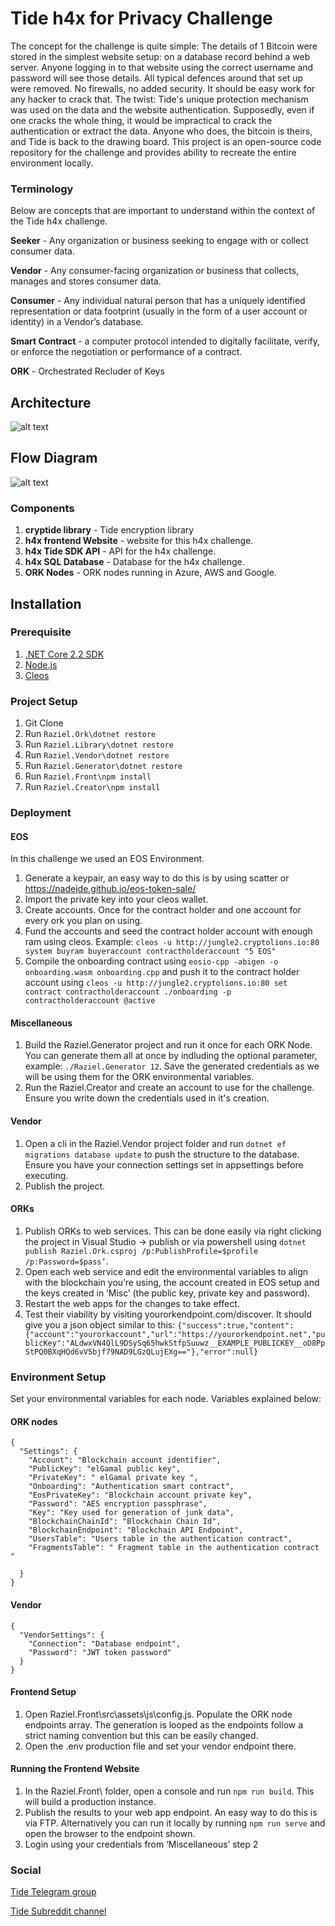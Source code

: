 # Tide h4x for Privacy Challenge

The concept for the challenge is quite simple: The details of 1 Bitcoin were stored in the simplest website setup: on a database record behind a web server. Anyone logging in to that website using the correct username and password will see those details. All typical defences around that set up were removed. No firewalls, no added security. It should be easy work for any hacker to crack that. The twist: Tide's unique protection mechanism was used on the data and the website authentication. Supposedly, even if one cracks the whole thing, it would be impractical to crack the authentication or extract the data. Anyone who does, the bitcoin is theirs, and Tide is back to the drawing board. This project is an open-source code repository for the challenge and provides ability to recreate the entire environment locally.

### Terminology

Below are concepts that are important to understand within the context of the Tide h4x challenge.

**Seeker** - Any organization or business seeking to engage with or collect consumer data.

**Vendor** - Any consumer-facing organization or business that collects, manages and stores consumer data.

**Consumer** - Any individual natural person that has a uniquely identified representation or data footprint (usually in the form of a user account or identity) in a Vendor’s database.

**Smart Contract** - a computer protocol intended to digitally facilitate, verify, or enforce the negotiation or performance of a contract.

**ORK** - Orchestrated Recluder of Keys

## Architecture

![alt text](https://github.com/tide-foundation/Tide-h4x-for-Privacy/blob/master/Tide%20h4x%20Architecture.png "Architecture Diagram")

## Flow Diagram

![alt text](https://github.com/tide-foundation/Tide-h4x-for-Privacy/blob/master/Tide%20h4x%20Workflow.png "Flow Diagram")

### Components

1. **cryptide library** - Tide encryption library
1. **h4x frontend Website** - website for this h4x challenge.
1. **h4x Tide SDK API** - API for the h4x challenge.
1. **h4x SQL Database** - Database for the h4x challenge.
1. **ORK Nodes** - ORK nodes running in Azure, AWS and Google.

## Installation

### Prerequisite

1. [.NET Core 2.2 SDK](https://dotnet.microsoft.com/download/dotnet-core/2.2 ".net Core 2.2 Download")
1. [Node.js](https://nodejs.org/en/download/ "node.js Download")
1. [Cleos](https://developers.eos.io/eosio-nodeos/v1.2.0/docs/cleos-overview "Cleos")

### Project Setup

1. Git Clone
1. Run `Raziel.Ork\dotnet restore`
1. Run `Raziel.Library\dotnet restore`
1. Run `Raziel.Vendor\dotnet restore`
1. Run `Raziel.Generator\dotnet restore`
1. Run `Raziel.Front\npm install`
1. Run `Raziel.Creator\npm install`

### Deployment

#### EOS

In this challenge we used an EOS Environment.

1. Generate a keypair, an easy way to do this is by using scatter or https://nadejde.github.io/eos-token-sale/
1. Import the private key into your cleos wallet.
1. Create accounts. Once for the contract holder and one account for every ork you plan on using.
1. Fund the accounts and seed the contract holder account with enough ram using cleos. Example: `cleos -u http://jungle2.cryptolions.io:80 system buyram buyeraccount contractholderaccount "5 EOS"`
1. Compile the onboarding contract using `eosio-cpp -abigen -o onboarding.wasm onboarding.cpp` and push it to the contract holder account using `cleos -u http://jungle2.cryptolions.io:80 set contract contractholderaccount ./onboarding -p contractholderaccount @active`

#### Miscellaneous

1. Build the Raziel.Generator project and run it once for each ORK Node. You can generate them all at once by indluding the optional parameter, example: `./Raziel.Generator 12`. Save the generated credentials as we will be using them for the ORK environmental variables.
1. Run the Raziel.Creator and create an account to use for the challenge. Ensure you write down the credentials used in it's creation.

#### Vendor

1. Open a cli in the Raziel.Vendor project folder and run `dotnet ef migrations database update` to push the structure to the database. Ensure you have your connection settings set in appsettings before executing.
1. Publish the project.

#### ORKs

1. Publish ORKs to web services. This can be done easily via right clicking the project in Visual Studio -> publish or via powershell using `dotnet publish Raziel.Ork.csproj /p:PublishProfile=$profile /p:Password=$pass’`.
1. Open each web service and edit the environmental variables to align with the blockchain you’re using, the account created in EOS setup and the keys created in ‘Misc’ (the public key, private key and password).
1. Restart the web apps for the changes to take effect.
1. Test their viability by visiting yourorkendpoint.com/discover. It should give you a json object similar to this: `{"success":true,"content":{"account":"yourorkaccount","url":"https://yourorkendpoint.net","publicKey":"ALdwxVN4QlL9DSySq65hwkStfpSuuwz__EXAMPLE_PUBLICKEY__oD8PpStPQ0BXqHQd6vV5bjf79NAD9LGzQLujEXg=="},"error":null}`

### Environment Setup

Set your environmental variables for each node. Variables explained below:

#### ORK nodes

```
{
  "Settings": {
    "Account": "Blockchain account identifier",
    "PublicKey": "elGamal public key",
    "PrivateKey": " elGamal private key ",
    "Onboarding": "Authentication smart contract",
    "EosPrivateKey": "Blockchain account private key",
    "Password": "AES encryption passphrase",
    "Key": "Key used for generation of junk data",
    "BlockchainChainId": "Blockchain Chain Id",
    "BlockchainEndpoint": "Blockchain API Endpoint",
    "UsersTable": "Users table in the authentication contract",
    "FragmentsTable": " Fragment table in the authentication contract "

  }
}
```

#### Vendor

```
{
  "VendorSettings": {
    "Connection": "Database endpoint",
    "Password": "JWT token password"
  }
}
```

#### Frontend Setup

1. Open Raziel.Front\src\assets\js\config.js. Populate the ORK node endpoints array. The generation is looped as the endpoints follow a strict naming convention but this can be easily changed.
1. Open the .env production file and set your vendor endpoint there.

#### Running the Frontend Website

1. In the Raziel.Front\ folder, open a console and run `npm run build`. This will build a production instance.
1. Publish the results to your web app endpoint. An easy way to do this is via FTP. Alternatively you can run it locally by running `npm run serve` and open the browser to the endpoint shown.
1. Login using your credentials from ‘Miscellaneous’ step 2

### Social

[Tide Telegram group](https://t.me/TideFoundation)

[Tide Subreddit channel](https://www.reddit.com/r/TideFoundation)
